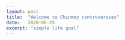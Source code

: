 ```yaml
---
layout: post
title:  "Welcome to Chinmoy controversies"
date:   2020-06-25
excerpt: "simple life goal"
---
```

